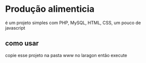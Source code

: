 # Produção alimenticia

é um projeto simples com PHP, MySQL, HTML, CSS, um pouco de javascript

## como usar

copie esse projeto na pasta www no laragon então execute
